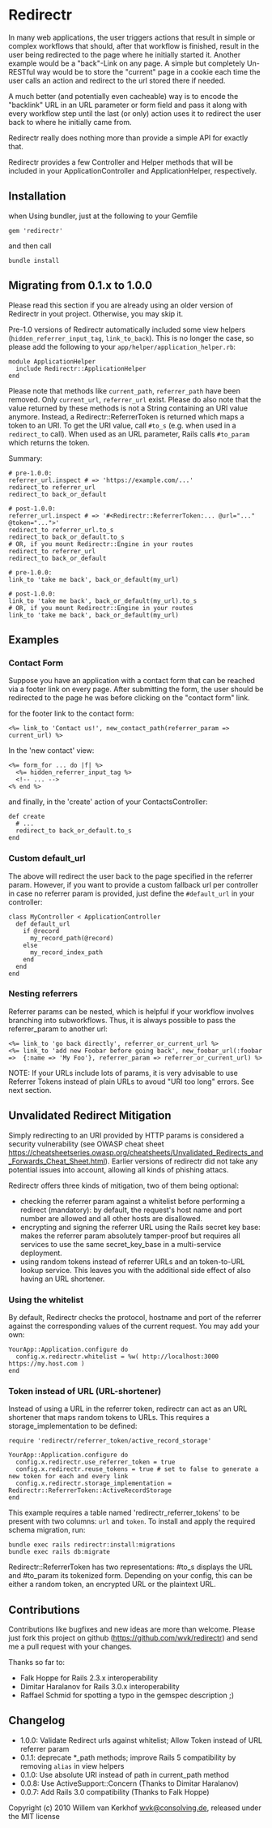 # Redirectr

In many web applications, the user triggers actions that result in simple or complex workflows that should, after that workflow is finished, result in the user being redirected to the page where he initially started it. Another example would be a "back"-Link on any page.
A simple but completely Un-RESTful way would be to store the "current" page in a cookie each time the user calls an action and redirect to the url stored there if needed.

A much better (and potentially even cacheable) way is to encode the "backlink" URL in an URL parameter or form field and pass it along with every workflow step until the last (or only) action uses it to redirect the user back to where he initially came from.

Redirectr really does nothing more than provide a simple API for exactly that.

Redirectr provides a few Controller and Helper methods that will be included in your ApplicationController and ApplicationHelper, respectively.

## Installation

when Using bundler, just at the following to your Gemfile

    gem 'redirectr'

and then call

    bundle install

## Migrating from 0.1.x to 1.0.0

Please read this section if you are already using an older version of Redirectr in yout project. Otherwise, you may skip it.

Pre-1.0 versions of Redirectr automatically included some view helpers (`hidden_referrer_input_tag`, `link_to_back`). This is no longer the case, so please add the following to your `app/helper/application_helper.rb`:

    module ApplicationHelper
      include Redirectr::ApplicationHelper
    end

Please note that methods like `current_path`, `referrer_path` have been removed. Only `current_url`, `referrer_url` exist. Please do also note that the value returned by these methods is not a String containing an URI value anymore. Instead, a Redirectr::ReferrerToken is returned which maps a token to an URI. To get the URI value, call `#to_s` (e.g. when used in a `redirect_to` call). When used as an URL parameter, Rails calls `#to_param` which returns the token.

Summary:

    # pre-1.0.0:
    referrer_url.inspect # => 'https://example.com/...'
    redirect_to referrer_url
    redirect_to back_or_default

    # post-1.0.0:
    referrer_url.inspect # => '#<Redirectr::ReferrerToken:... @url="..." @token="...">'
    redirect_to referrer_url.to_s
    redirect_to back_or_default.to_s
    # OR, if you mount Redirectr::Engine in your routes
    redirect_to referrer_url
    redirect_to back_or_default

    # pre-1.0.0:
    link_to 'take me back', back_or_default(my_url)

    # post-1.0.0:
    link_to 'take me back', back_or_default(my_url).to_s
    # OR, if you mount Redirectr::Engine in your routes
    link_to 'take me back', back_or_default(my_url)

## Examples

### Contact Form

Suppose you have an application with a contact form that can be reached via a footer link on every page. After submitting the form, the user should be redirected to the page he was before clicking on the "contact form" link.

for the footer link to the contact form:

    <%= link_to 'Contact us!', new_contact_path(referrer_param => current_url) %>

In the 'new contact' view:

    <%= form_for ... do |f| %>
      <%= hidden_referrer_input_tag %>
      <!-- ... -->
    <% end %>

and finally, in the 'create' action of your ContactsController:

    def create
      # ...
      redirect_to back_or_default.to_s
    end

### Custom default_url

The above will redirect the user back to the page specified in the referrer param. However, if you want to provide a custom fallback url per controller in case no referrer param is provided, just define the `#default_url` in your controller:

    class MyController < ApplicationController
      def default_url
        if @record
          my_record_path(@record)
        else
          my_record_index_path
        end
      end
    end

### Nesting referrers

Referrer params can be nested, which is helpful if your workflow involves branching into subworkflows. Thus, it is always possible to pass the referrer_param to another url:

    <%= link_to 'go back directly', referrer_or_current_url %>
    <%= link_to 'add new Foobar before going back', new_foobar_url(:foobar =>  {:name => 'My Foo'}, referrer_param => referrer_or_current_url) %>

NOTE: If your URLs include lots of params, it is very advisable to use Referrer Tokens instead of plain URLs to avoud "URI too long" errors. See next section.

## Unvalidated Redirect Mitigation

Simply redirecting to an URI provided by HTTP params is considered a security vulnerability (see OWASP cheat sheet https://cheatsheetseries.owasp.org/cheatsheets/Unvalidated_Redirects_and_Forwards_Cheat_Sheet.html). Earlier versions of redirectr did not take any potential issues into account, allowing all kinds of phishing attacs.

Redirectr offers three kinds of mitigation, two of them being optional:

* checking the referrer param against a whitelist before performing a redirect (mandatory): by default, the request's host name and port number are allowed and all other hosts are disallowed.
* encrypting and signing the referrer URL using the Rails secret key base: makes the referrer param absolutely tamper-proof but requires all services to use the same secret_key_base in a multi-service deployment.
* using random tokens instead of referrer URLs and an token-to-URL lookup service. This leaves you with the additional side effect of also having an URL shortener.

### Using the whitelist

By default, Redirectr checks the protocol, hostname and port of the referrer against the corresponding values of the current request. You may add your own:

    YourApp::Application.configure do
      config.x.redirectr.whitelist = %w( http://localhost:3000 https://my.host.com )
    end

### Token instead of URL (URL-shortener)

Instead of using a URL in the referrer token, redirectr can act as an URL shortener that maps random tokens to URLs. This requires a storage_implementation to be defined:


    require 'redirectr/referrer_token/active_record_storage'

    YourApp::Application.configure do
      config.x.redirectr.use_referrer_token = true
      config.x.redirectr.reuse_tokens = true # set to false to generate a new token for each and every link
      config.x.redirectr.storage_implementation = Redirectr::ReferrerToken::ActiveRecordStorage
    end

This example requires a table named 'redirectr_referrer_tokens' to be present with two columns: `url` and `token`. To install and apply the required schema migration, run:

    bundle exec rails redirectr:install:migrations
    bundle exec rails db:migrate

Redirectr::ReferrerToken has two representations: #to_s displays the URL and #to_param its tokenized form. Depending on your config, this can be either a random token, an encrypted URL or the plaintext URL.

## Contributions

Contributions like bugfixes and new ideas are more than welcome. Please just fork this project on github (https://github.com/wvk/redirectr) and send me a pull request with your changes.

Thanks so far to:

* Falk Hoppe for Rails 2.3.x interoperability
* Dimitar Haralanov for Rails 3.0.x interoperability
* Raffael Schmid for spotting a typo in the gemspec description ;)

## Changelog

* 1.0.0: Validate Redirect urls against whitelist; Allow Token instead of URL referrer param
* 0.1.1: deprecate *_path methods; improve Rails 5 compatibility by removing `alias` in view helpers
* 0.1.0: Use absolute URI instead of path in current_path method
* 0.0.8: Use ActiveSupport::Concern (Thanks to Dimitar Haralanov)
* 0.0.7: Add Rails 3.0 compatibility (Thanks to Falk Hoppe)

Copyright (c) 2010 Willem van Kerkhof <wvk@consolving.de>, released under the MIT license
